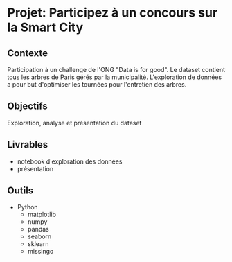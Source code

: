 # Projet: Participez à un concours sur la Smart City

## Contexte
Participation à un challenge de l'ONG "Data is for good".
Le dataset contient tous les arbres de Paris gérés par la municipalité.
L'exploration de données a pour but d'optimiser les tournées pour l'entretien des arbres.

## Objectifs
Exploration, analyse et présentation du dataset

## Livrables
- notebook d'exploration des données
- présentation

## Outils
- Python
  - matplotlib
  - numpy
  - pandas
  - seaborn
  - sklearn
  - missingo

